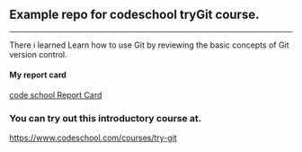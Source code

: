 ## Example repo for codeschool tryGit course.
---

There i learned Learn how to use Git by reviewing the basic concepts of Git version control.

#### My report card

<A HREF ="https://www.codeschool.com/users/247304" target="_blank"> code school Report Card</A>


### You can try out this introductory course at.

https://www.codeschool.com/courses/try-git
